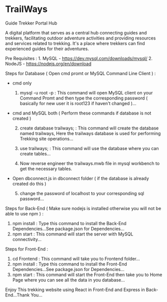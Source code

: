 # TrailWays
Guide Trekker Portal Hub 

A digital platform that serves as a central hub connecting guides and trekkers, facilitating outdoor adventure activities and providing resources and services related to trekking. It's a place where trekkers can find experienced guides for their adventures.

Pre Requisites : 
    1. MySQL - https://dev.mysql.com/downloads/mysql/
    2. NodeJS - https://nodejs.org/en/download

Steps for Database ( Open cmd promt or MySQL Command Line Client ) : 
* cmd only
  1. mysql -u root -p : This command will open MySQL client on your Command Promt and then type the corresponding password ( basically for new user it is root123 if haven't changed )...
* cmd and MySQL both ( Perform these commands if database is not created )
  
  2. create database trailways; : This command will create the database named trailways, Here the trailways database is used for performing Trekking site operations...
  
  3. use trailways; : This command will use the database where you can create tables...

  4. Now reverse engineer the trailways.mwb file in mysql workbench to get the necessary tables.

* Open dbconnect.js in dbconnect folder ( if the database is already created do this )
  
  5. change the password of localhost to your corresponding sql password...

Steps for Back-End ( Make sure nodejs is installed otherwise you will not be able to use npm ) :
1. npm install : Type this command to install the Back-End Dependencies...See package.json for Dependencies...
2. npm start : This command will start the server with MySQL connectivity...

Steps for Front-End :
1. cd Frontend : This command will take you to Frontend folder...
2. npm install : Type this command to install the Front-End Dependencies...See package.json for Dependencies...
3. npm start : This command will start the Front-End then take you to Home Page where you can see all the data in you database...

Enjoy This trekking website using React in Front-End and Express in Back-End...Thank You...
